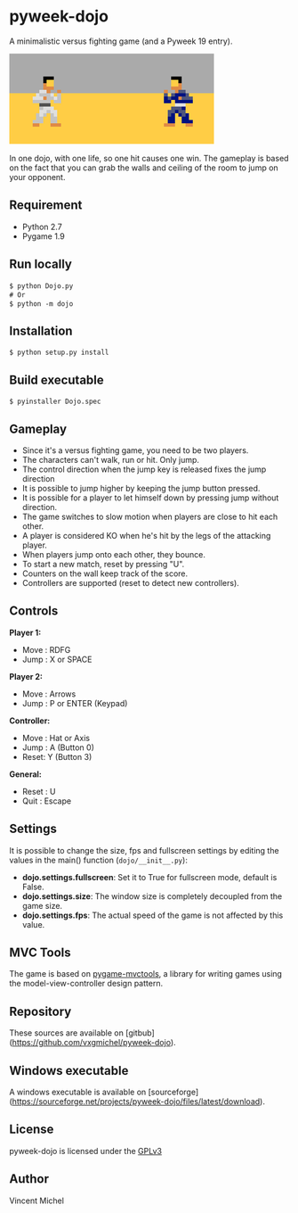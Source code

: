 pyweek-dojo
===========

A minimalistic versus fighting game (and a Pyweek 19 entry).

![Screenshot](/resource/image/screenshot.png?raw=true "ScreenShot")

In one dojo, with one life, so one hit causes one win.
The gameplay is based on the fact that you can grab the walls 
and ceiling of the room to jump on your opponent. 

## Requirement

- Python 2.7
- Pygame 1.9

## Run locally

    $ python Dojo.py 
    # Or
    $ python -m dojo

## Installation

    $ python setup.py install

## Build executable

    $ pyinstaller Dojo.spec
	
## Gameplay

 - Since it's a versus fighting game, you need to be two players.
 - The characters can't walk, run or hit. Only jump.
 - The control direction when the jump key is released fixes the jump direction
 - It is possible to jump higher by keeping the jump button pressed.
 - It is possible for a player to let himself down by pressing jump without direction.
 - The game switches to slow motion when players are close to hit each other. 
 - A player is considered KO when he's hit by the legs of the attacking player.
 - When players jump onto each other, they bounce.
 - To start a new match, reset by pressing "U".
 - Counters on the wall keep track of the score.
 - Controllers are supported (reset to detect new controllers).
	
## Controls

**Player 1:**
 - Move : RDFG 
 - Jump : X or SPACE
 
**Player 2:**
 - Move : Arrows 
 - Jump : P or ENTER (Keypad)
 
**Controller:**
 - Move : Hat or Axis 
 - Jump : A (Button 0)
 - Reset: Y (Button 3)
 
**General:**
  - Reset : U
  - Quit : Escape

## Settings

It is possible to change the size, fps and fullscreen settings by editing the values 
in the main() function (`dojo/__init__.py`):

 - **dojo.settings.fullscreen**: Set it to True for fullscreen mode, default is False.
 - **dojo.settings.size**: The window size is completely decoupled from the game size. 
 - **dojo.settings.fps**: The actual speed of the game is not affected by this value.

## MVC Tools

The game is based on [pygame-mvctools](https://github.com/vxgmichel/pygame-mvctools),
a library for writing games using the model-view-controller design pattern.

## Repository

These sources are available on [gitbub]
(https://github.com/vxgmichel/pyweek-dojo).

## Windows executable

A windows executable is available on [sourceforge]
(https://sourceforge.net/projects/pyweek-dojo/files/latest/download).

## License

pyweek-dojo is licensed under the [GPLv3](http://www.gnu.org/licenses/gpl-3.0-standalone.html)

## Author

Vincent Michel
